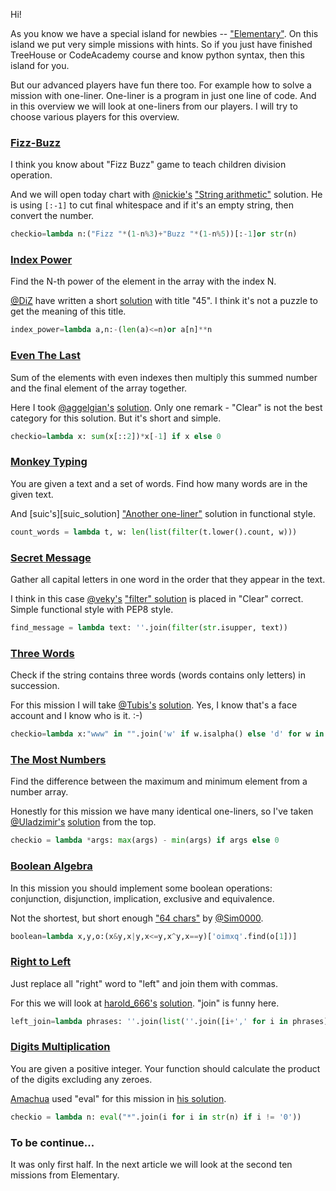 Hi!

As you know we have a special island for newbies -- ["Elementary"][elementary_island].
On this island we put very simple missions with hints. 
So if you just have finished TreeHouse or CodeAcademy course and know python syntax,
then this island for you.

But our advanced players have fun there too. For example how to solve a mission with one-liner.
One-liner is a program in just one line of code. 
And in this overview we will look at one-liners from our players.
I will try to choose various players for this overview.
 
### [Fizz-Buzz][fizz_buzz]

I think you know about "Fizz Buzz" game to teach children division operation.

And we will open today chart with [@nickie's][nickie_profile] ["String arithmetic"][fizz_buzz_nickie] solution.
He is using `[:-1]` to cut final whitespace and if it's an empty string, then convert the number.

```python
checkio=lambda n:("Fizz "*(1-n%3)+"Buzz "*(1-n%5))[:-1]or str(n)
```

### [Index Power][index_power]

Find the N-th power of the element in the array with the index N.

[@DiZ][DiZ_profile] have written a short [solution](index_power_DiZ) with title "45". 
I think it's not a puzzle to get the meaning of this title.

```python
index_power=lambda a,n:-(len(a)<=n)or a[n]**n
```

### [Even The Last][even_last]

Sum of the elements with even indexes then multiply this summed number and the final element of the array together.

Here I took [@aggelgian's][aggelgian_profile] [solution][even_last_aggelgian]. 
Only one remark - "Clear" is not the best category for this solution.
But it's short and simple.
 
```python
checkio=lambda x: sum(x[::2])*x[-1] if x else 0
```

### [Monkey Typing](monkey_typing)

You are given a text and a set of words. Find how many words are in the given text.

And [suic's][suic_solution] ["Another one-liner"][monkey_typing_suic] solution in functional style.

```python
count_words = lambda t, w: len(list(filter(t.lower().count, w)))
```

### [Secret Message][secret_message]

Gather all capital letters in one word in the order that they appear in the text.

I think in this case [@veky's][veky_profile] ["filter" solution][secret_message_veky] is placed in "Clear" correct.
Simple functional style with PEP8 style.

```python
find_message = lambda text: ''.join(filter(str.isupper, text))
```

### [Three Words][three_words]

Check if the string contains three words (words contains only letters) in succession.

For this mission I will take [@Tubis's][Tubis_profile] [solution][three_words_tubis]. 
Yes, I know that's a face account and I know who is it. :-)

```python
checkio=lambda x:"www" in "".join('w' if w.isalpha() else 'd' for w in x.split())
```

### [The Most Numbers][most_numbers]

Find the difference between the maximum and minimum element from a number array.

Honestly for this mission we have many identical one-liners,
so I've taken [@Uladzimir's][Uladzimir_profile] [solution][most_numbers_Uladzimir] from the top.

```python
checkio = lambda *args: max(args) - min(args) if args else 0
```

### [Boolean Algebra](boolean_algebra)

In this mission you should implement some boolean operations: conjunction, disjunction, implication, exclusive and equivalence.

Not the shortest, but short enough ["64 chars"][boolean_algebra_Sim0000] by [@Sim0000][Sim0000_profile].

```python
boolean=lambda x,y,o:(x&y,x|y,x<=y,x^y,x==y)['oimxq'.find(o[1])]
```


### [Right to Left][right_left]

Just replace all "right" word to "left" and join them with commas.

For this we will look at [harold_666's][harold_666_profile] [solution][right_left_harold_666].
"join" is funny here.

```python
left_join=lambda phrases: ''.join(list(''.join([i+',' for i in phrases]))[0:-1]).replace('right','left')
```
### [Digits Multiplication][digits_multiplication]

You are given a positive integer. Your function should calculate the product of the digits excluding any zeroes.

[Amachua][Amachua_profile] used "eval" for this mission in [his solution][digits_multiplication_Amachua].

```python
checkio = lambda n: eval("*".join(i for i in str(n) if i != '0'))
```

### To be continue...

It was only first half. In the next article we will look at the second ten missions from Elementary.


<!--------------------------------------------------------------------------------------------------------------------->

[elementary_island]: http://www.checkio.org/station/library/

<!--Mission Links-->
[fizz_buzz]: http://www.checkio.org/mission/fizz-buzz/share/a22c7465d4ecc1c7efad0113609f5697/
[index_power]: http://www.checkio.org/mission/index-power/share/6adc6eec6760ceb88833e2929de455e7/
[even_last]: http://www.checkio.org/mission/even-last/share/b1f3ac0442f6e0f5fb6bce42237a7275/
[monkey_typing]: http://www.checkio.org/mission/monkey-typing/share/18f3e365b0afbc53159c9e5a0f367246/
[secret_message]: http://www.checkio.org/mission/secret-message/share/4734114443b6d18a22f1ae2ebffcc2ec/
[three_words]: http://www.checkio.org/mission/three-words/share/3d3d08a8f6b6b20c3e915bfa7384fa7c/
[most_numbers]: http://www.checkio.org/mission/most-numbers/share/d52a7a08eed35bf390c78b501e69c152/
[boolean_algebra]: http://www.checkio.org/mission/boolean-algebra/share/efc4ce2e4b11276cd3a811075d70bf94/
[right_left]: http://www.checkio.org/mission/right-to-left/share/fdf0ee9eabb064af1ab5c2c9d78cc330/
[digits_multiplication]: http://www.checkio.org/mission/digits-multiplication/share/973c58b1aaaa73691f3388637048bb4b/


<!--Users-->
[nickie_profile]: http://www.checkio.org/user/nickie/
[DiZ_profile]: http://www.checkio.org/user/DiZ/
[aggelgian_profile]: http://www.checkio.org/user/aggelgian/
[suic_profile]: http://www.checkio.org/user/suic/
[veky_profile]: http://www.checkio.org/user/veky/
[Tubis_profile]: http://www.checkio.org/user/Tubis/
[Uladzimir_profile]: http://www.checkio.org/user/Uladzimir/
[Sim0000_profile]: http://www.checkio.org/user/Sim0000/
[harold_666_profile]: http://www.checkio.org/user/harold_666/
[Amachua_profile]: http://www.checkio.org/user/Amachua/

<!--solutions-->
[fizz_buzz_nickie]: http://www.checkio.org/mission/fizz-buzz/publications/nickie/python-3/string-arithmetic/share/5db4796565d5d5a78a7ff692f8a0f1d9/
[index_power_DiZ]: http://www.checkio.org/mission/index-power/publications/DiZ/python-3/45/share/31dc12bc71250606feedb9efb0d4c780/
[even_last_aggelgian]: http://www.checkio.org/mission/even-last/publications/aggelgian/python-3/first/share/a6e12bb48b6b23fe58da6e4b1ee57c7a/
[monkey_typing_suic]: http://www.checkio.org/mission/monkey-typing/publications/suic/python-3/another-one-liner/share/0decb5d0bfd4b377198125954d831adf/
[secret_message_veky]: http://www.checkio.org/mission/secret-message/publications/veky/python-3/filter/share/efd4e41ef30dcac9af99dcd6c84ae149/
[three_words_tubis]: http://www.checkio.org/mission/three-words/publications/Tubis/python-3/first/share/863c87edf8d31d3286afe2057388508b/
[most_numbers_Uladzimir]: http://www.checkio.org/mission/most-numbers/publications/Uladzimir/python-3/first/share/d87c9b5e0385ca0b0df9989536d76b1f/
[boolean_algebra_Sim0000]: http://www.checkio.org/mission/boolean-algebra/publications/Sim0000/python-3/64-chars/share/94aaf42f250a2e6db1782e769f6ca86b/
[right_left_harold_666]: http://www.checkio.org/mission/right-to-left/publications/harold_666/python-27/first/share/014f7a3d9bb0185f247bea10ec460984/
[digits_multiplication_Amachua]: http://www.checkio.org/mission/digits-multiplication/publications/Amachua/python-3/first/share/c5b1cdf4b14739c921797eccfcac3ed3/